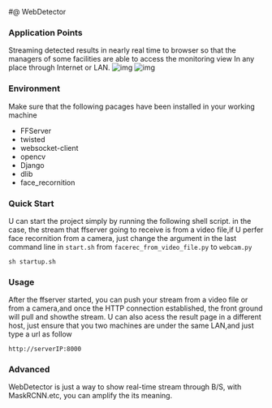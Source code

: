 #@ WebDetector

### Application Points
Streaming detected results in nearly real time to browser so that the managers of some facilities are able to access the monitoring view In any place through Internet or LAN.
![img](http://p9cfwszun.bkt.clouddn.com/wd1.PNG)
![img](http://p9cfwszun.bkt.clouddn.com/wd2.PNG)

### Environment
Make sure that the following pacages have been installed in your working machine

- FFServer
- twisted
- websocket-client
- opencv
- Django
- dlib
- face_recornition

### Quick Start
U can start the project simply by running the following shell script. in the case, the stream that ffserver going to receive is from a video file,if U perfer face recornition from a camera, just change the argument in the last command line in `start.sh` from `facerec_from_video_file.py` to `webcam.py`
```shell
sh startup.sh
```

### Usage
After the ffserver started, you can push your stream from a video file
or from a camera,and once the HTTP connection established, the front ground will pull and showthe stream.
U can also acess the result page in a different host, just ensure that you two machines are under the same LAN,and just type a url as follow
```
http://serverIP:8000
```

### Advanced
WebDetector is just a way to show real-time stream through B/S, with MaskRCNN.etc, you can amplify the its meaning.


